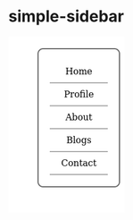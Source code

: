 # simple-sidebar

![Screenshot](https://github.com/ChanduSharma/simple-sidebar/blob/main/screenshot.png)
